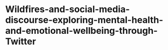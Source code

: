 # Wildfires-and-social-media-discourse-exploring-mental-health-and-emotional-wellbeing-through-Twitter